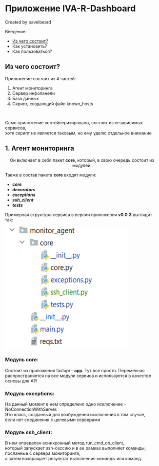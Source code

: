 <h1>Приложение IVA-R-Dashboard</h1>

Created by pavelbeard

Введение:
  <ul>
    <li><a href="#from-which-includes">Из чего состоит?</a></li>
    <li>Как установить?</li>
    <li>Как пользоваться?</li>
  </ul>

<div id="from-which-includes">
    <h2>Из чего состоит?</h2>
    <p>Приложение состоит из 4 частей:</p>
    <ol>
        <li>Агент мониторинга</li>
        <li>Сервер инфопанели</li>
        <li>База данных</li>
        <li>Скрипт, создающий файл known_hosts</li>
    </ol>
    <br>
    <p>Само приложение контейнеризировано, состоит из независимых сервисов,<br>
    хотя скрипт не является таковым, но ему уделю отдельное внимание</p>
    <h2>1. Агент мониторинга</h2>
    <p style="text-align: center">Он включает в себя пакет <b>core</b>, который, в свою очередь состоит
    из модулей:</p>
    <p>Также в состав пакета <b>core</b> входят модули:</p>
    <ul>
        <li><b><i>core</i></b></li>
        <li><b><i>decorators</i></b></li>
        <li><b><i>exceptions</i></b></li>
        <li><b><i>ssh_client</i></b></li>
        <li><b><i>tests</i></b></li>
    </ul>
    <p>Примерная структура сервиса в версии приложения <b>v0.0.3</b> выглядит так:</p>
    <img src="doc_pics/project_structure_new.png" 
        alt="project_structure" width="400" height="400"/>
    <br>
    <h3>Модуль core:</h3>
    <p>Состоит из приложения fastapi - <b>app</b>. Тут все просто. 
    Переменная распространяется на все модули сервиса и используется в качестве основы для API</p>
    <h3>Модуль exceptions:</h3>
    <p>На данный момент в нем определено 
    одно исключение - NoConnectionWithServer.<br>
    Это класс, созданный для возбуждения исключения в том случае,<br>
    если нет соединения с целевыми серверами</p>
    <h3>Модуль ssh_client:</h3>
    <p>В нем определен асинхронный метод run_cmd_on_client, <br>
    который запускает ssh-сессию и в ее рамках выполняет команды, посланные с сервера мониторинга,<br>
    а затем возвращает результат выполнения команды или команд.
</p>

</div>